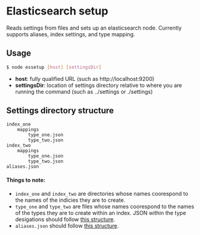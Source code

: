 # Elasticsearch setup

Reads settings from files and sets up an elasticsearch node. Currently supports aliases, index settings, and type mapping.

## Usage

```bash
$ node essetup [host] [settingsDir]
```

* __host__: fully qualified URL (such as http://localhost:9200)
* __settingsDir__: location of settings directory relative to where you are running the command (such as ../settings or ./settings)


## Settings directory structure

```
index_one
	mappings
		type_one.json
		type_two.json
index_two
	mappings
		type_one.json
		type_two.json
aliases.json
```

#### Things to note:

* `index_one` and `index_two` are directories whose names coorespond to the names of the indicies they are to create.
* `type_one` and `type_two` are files whose names coorespond to the names of the types they are to create within an index. JSON within the type desigations should follow [this structure](http://www.elasticsearch.org/guide/en/elasticsearch/reference/current/indices-put-mapping.html).
* `aliases.json` should follow [this structure](http://www.elasticsearch.org/guide/en/elasticsearch/reference/current/indices-aliases.html).
